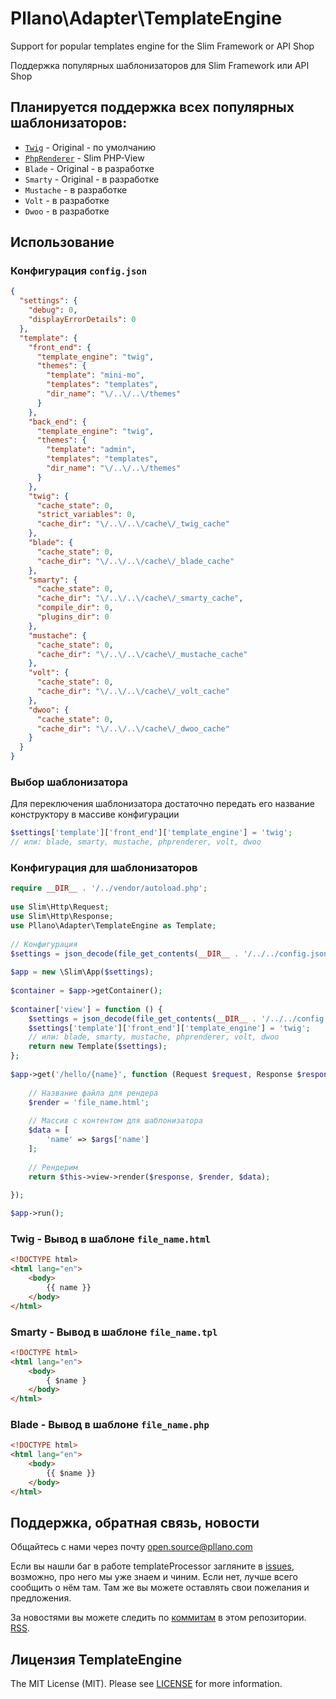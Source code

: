 # Pllano\Adapter\TemplateEngine
Support for popular templates engine for the Slim Framework or API Shop

Поддержка популярных шаблонизаторов для Slim Framework или API Shop
## Планируется поддержка всех популярных шаблонизаторов: 
- [`Twig`](https://github.com/twigphp/Twig) - Original - по умолчанию
- [`PhpRenderer`](https://github.com/slimphp/PHP-View) - Slim PHP-View
- `Blade` - Original - в разработке
- `Smarty` - Original - в разработке
- `Mustache` - в разработке
- `Volt` - в разработке
- `Dwoo` - в разработке
## Использование
### Конфигурация `config.json`
```json
{
  "settings": {
    "debug": 0,
    "displayErrorDetails": 0
  },
  "template": {
    "front_end": {
      "template_engine": "twig",
      "themes": {
        "template": "mini-mo",
        "templates": "templates",
        "dir_name": "\/..\/..\/themes"
      }
    },
    "back_end": {
      "template_engine": "twig",
      "themes": {
        "template": "admin",
        "templates": "templates",
        "dir_name": "\/..\/..\/themes"
      }
    },
    "twig": {
      "cache_state": 0,
      "strict_variables": 0,
      "cache_dir": "\/..\/..\/cache\/_twig_cache"
    },
    "blade": {
      "cache_state": 0,
      "cache_dir": "\/..\/..\/cache\/_blade_cache"
    },
    "smarty": {
      "cache_state": 0,
      "cache_dir": "\/..\/..\/cache\/_smarty_cache",
      "compile_dir": 0,
      "plugins_dir": 0
    },
    "mustache": {
      "cache_state": 0,
      "cache_dir": "\/..\/..\/cache\/_mustache_cache"
    },
    "volt": {
      "cache_state": 0,
      "cache_dir": "\/..\/..\/cache\/_volt_cache"
    },
    "dwoo": {
      "cache_state": 0,
      "cache_dir": "\/..\/..\/cache\/_dwoo_cache"
    }
  }
}
```
### Выбор шаблонизатора
Для переключения шаблонизатора достаточно передать его название конструктору в массиве конфигурации
```php
$settings['template']['front_end']['template_engine'] = 'twig';
// или: blade, smarty, mustache, phprenderer, volt, dwoo
```
### Конфигурация для шаблонизаторов
```php
require __DIR__ . '/../vendor/autoload.php';
 
use Slim\Http\Request;
use Slim\Http\Response;
use Pllano\Adapter\TemplateEngine as Template;
 
// Конфигурация
$settings = json_decode(file_get_contents(__DIR__ . '/../../config.json'), true);
 
$app = new \Slim\App($settings);
 
$container = $app->getContainer();
 
$container['view'] = function () {
    $settings = json_decode(file_get_contents(__DIR__ . '/../../config.json'), true);
    $settings['template']['front_end']['template_engine'] = 'twig';
    // или: blade, smarty, mustache, phprenderer, volt, dwoo
    return new Template($settings);
};
 
$app->get('/hello/{name}', function (Request $request, Response $response, array $args) {
 
    // Название файла для рендера
    $render = 'file_name.html';
 
    // Массив с контентом для шаблонизатора
    $data = [
        'name' => $args['name']
    ];
 
    // Рендерим
    return $this->view->render($response, $render, $data);
 
});

$app->run();
```
### Twig - Вывод в шаблоне `file_name.html`
``` html
<!DOCTYPE html>
<html lang="en">
    <body>
        {{ name }}
    </body>
</html>
```
### Smarty - Вывод в шаблоне `file_name.tpl`
``` html
<!DOCTYPE html>
<html lang="en">
    <body>
        { $name }
    </body>
</html>
```
### Blade - Вывод в шаблоне `file_name.php`
``` html
<!DOCTYPE html>
<html lang="en">
    <body>
        {{ $name }}
    </body>
</html>
```
## Поддержка, обратная связь, новости

Общайтесь с нами через почту open.source@pllano.com

Если вы нашли баг в работе templateProcessor загляните в
[issues](https://github.com/pllano/template-processor/issues), возможно, про него мы уже знаем и
чиним. Если нет, лучше всего сообщить о нём там. Там же вы можете оставлять свои
пожелания и предложения.

За новостями вы можете следить по
[коммитам](https://github.com/pllano/template-processor/commits/master) в этом репозитории.
[RSS](https://github.com/pllano/template-processor/commits/master.atom).

Лицензия TemplateEngine
-------

The MIT License (MIT). Please see [LICENSE](https://github.com/pllano/template-processor/blob/master/LICENSE) for more information.

